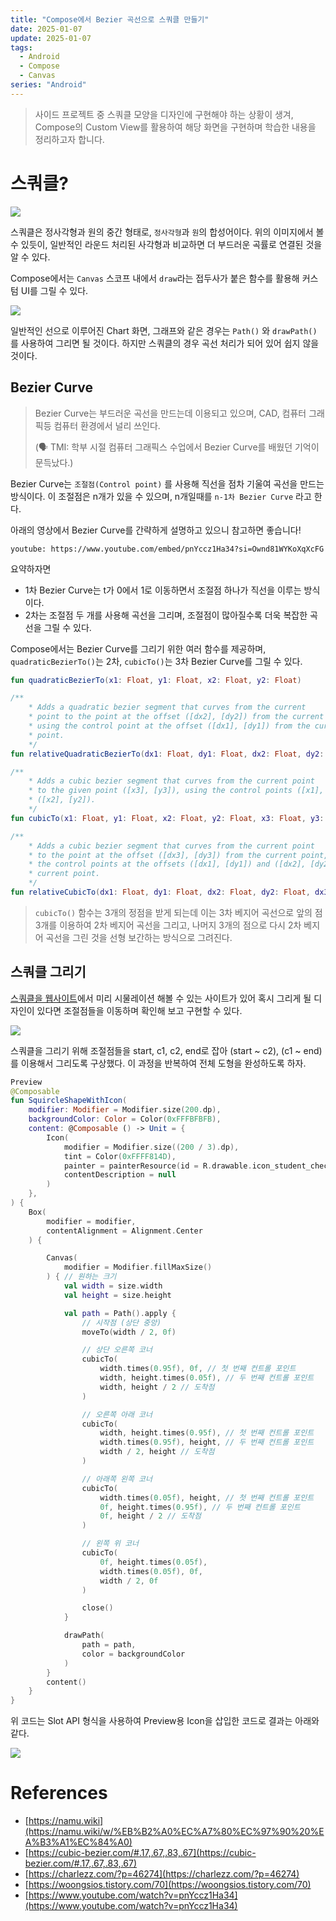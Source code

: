 ```yaml
---
title: "Compose에서 Bezier 곡선으로 스쿼클 만들기"
date: 2025-01-07
update: 2025-01-07
tags:
  - Android
  - Compose
  - Canvas
series: "Android"
---
```

> 사이드 프로젝트 중 스쿼클 모양을 디자인에 구현해야 하는 상황이 생겨, Compose의 Custom View를 활용하여 해당 화면을 구현하며 학습한 내용을 정리하고자 합니다.

# 스쿼클?

![](./squircle-and-round-image.png)

스쿼클은 정사각형과 원의 중간 형태로, `정사각형`과 `원`의 합성어이다. 위의 이미지에서 볼 수 있듯이, 일반적인 라운드 처리된 사각형과 비교하면 더 부드러운 곡률로 연결된 것을 알 수 있다.

Compose에서는 `Canvas` 스코프 내에서 `draw`라는 접두사가 붙은 함수를 활용해 커스텀 UI를 그릴 수 있다.

![](./canvas-draw-functions.png)

일반적인 선으로 이루어진 Chart 화면, 그래프와 같은 경우는 `Path()` 와 `drawPath()` 를 사용하여 그리면 될 것이다. 하지만 스쿼클의 경우 곡선 처리가 되어 있어 쉽지 않을 것이다.

## Bezier Curve
> Bezier Curve는 부드러운 곡선을 만드는데 이용되고 있으며, CAD, 컴퓨터 그래픽등 컴퓨터 환경에서 널리 쓰인다.
>
> (🗣️ TMI: 학부 시절 컴퓨터 그래픽스 수업에서 Bezier Curve를 배웠던 기억이 문득났다.)

Bezier Curve는 `조절점(Control point)` 를 사용해 직선을 점차 기울여 곡선을 만드는 방식이다. 이 조절점은 n개가 있을 수 있으며, n개일때를 `n-1차 Bezier Curve` 라고 한다.

아래의 영상에서 Bezier Curve를 간략하게 설명하고 있으니 참고하면 좋습니다!

`youtube: https://www.youtube.com/embed/pnYccz1Ha34?si=Ownd81WYKoXqXcFG`

요약하자면
- 1차 Bezier Curve는 t가 0에서 1로 이동하면서 조절점 하나가 직선을 이루는 방식이다.
- 2차는 조절점 두 개를 사용해 곡선을 그리며, 조절점이 많아질수록 더욱 복잡한 곡선을 그릴 수 있다.

Compose에서는 Bezier Curve를 그리기 위한 여러 함수를 제공하며, `quadraticBezierTo()`는 2차, `cubicTo()`는 3차 Bezier Curve를 그릴 수 있다.

```kotlin
fun quadraticBezierTo(x1: Float, y1: Float, x2: Float, y2: Float)

/**
    * Adds a quadratic bezier segment that curves from the current
    * point to the point at the offset ([dx2], [dy2]) from the current point,
    * using the control point at the offset ([dx1], [dy1]) from the current
    * point.
    */
fun relativeQuadraticBezierTo(dx1: Float, dy1: Float, dx2: Float, dy2: Float)

/**
    * Adds a cubic bezier segment that curves from the current point
    * to the given point ([x3], [y3]), using the control points ([x1], [y1]) and
    * ([x2], [y2]).
    */
fun cubicTo(x1: Float, y1: Float, x2: Float, y2: Float, x3: Float, y3: Float)

/**
    * Adds a cubic bezier segment that curves from the current point
    * to the point at the offset ([dx3], [dy3]) from the current point, using
    * the control points at the offsets ([dx1], [dy1]) and ([dx2], [dy2]) from the
    * current point.
    */
fun relativeCubicTo(dx1: Float, dy1: Float, dx2: Float, dy2: Float, dx3: Float, dy3: Float)
```

> `cubicTo()` 함수는 3개의 정점을 받게 되는데 이는 3차 베지어 곡선으로 앞의 점 3개를 이용하여 2차 베지어 곡선을 그리고, 나머지 3개의 점으로 다시 2차 베지어 곡선을 그린 것을 선형 보간하는 방식으로 그려진다.

## 스쿼클 그리기

[스쿼클을 웹사이트](https://cubic-bezier.com/#.17,.67,.83,.67)에서 미리 시물레이션 해볼 수 있는 사이트가 있어 혹시 그리게 될 디자인이 있다면 조절점들을 이동하며 확인해 보고 구현할 수 있다.

![](./squircle-my-design.png)

스쿼클을 그리기 위해 조절점들을 start, c1, c2, end로 잡아 (start ~ c2), (c1 ~ end) 를 이용해서 그리도록 구상했다. 이 과정을 반복하여 전체 도형을 완성하도록 하자.


```kotlin
Preview
@Composable
fun SquircleShapeWithIcon(
    modifier: Modifier = Modifier.size(200.dp),
    backgroundColor: Color = Color(0xFFFBFBFB),
    content: @Composable () -> Unit = {
        Icon(
            modifier = Modifier.size((200 / 3).dp),
            tint = Color(0xFFFF814D),
            painter = painterResource(id = R.drawable.icon_student_check),
            contentDescription = null
        )
    },
) {
    Box(
        modifier = modifier,
        contentAlignment = Alignment.Center
    ) {

        Canvas(
            modifier = Modifier.fillMaxSize()
        ) { // 원하는 크기
            val width = size.width
            val height = size.height

            val path = Path().apply {
                // 시작점 (상단 중앙)
                moveTo(width / 2, 0f)

                // 상단 오른쪽 코너
                cubicTo(
                    width.times(0.95f), 0f, // 첫 번째 컨트롤 포인트
                    width, height.times(0.05f), // 두 번째 컨트롤 포인트
                    width, height / 2 // 도착점
                )

                // 오른쪽 아래 코너
                cubicTo(
                    width, height.times(0.95f), // 첫 번째 컨트롤 포인트
                    width.times(0.95f), height, // 두 번째 컨트롤 포인트
                    width / 2, height // 도착점
                )

                // 아래쪽 왼쪽 코너
                cubicTo(
                    width.times(0.05f), height, // 첫 번째 컨트롤 포인트
                    0f, height.times(0.95f), // 두 번째 컨트롤 포인트
                    0f, height / 2 // 도착점
                )

                // 왼쪽 위 코너
                cubicTo(
                    0f, height.times(0.05f),
                    width.times(0.05f), 0f,
                    width / 2, 0f
                )

                close()
            }

            drawPath(
                path = path,
                color = backgroundColor
            )
        }
        content()
    }
}
```
위 코드는 Slot API 형식을 사용하여 Preview용 Icon을 삽입한 코드로 결과는 아래와 같다.

![](./design-preview.png)

# References
- [https://namu.wiki](https://namu.wiki/w/%EB%B2%A0%EC%A7%80%EC%97%90%20%EA%B3%A1%EC%84%A0)
- [https://cubic-bezier.com/#.17,.67,.83,.67](https://cubic-bezier.com/#.17,.67,.83,.67)
- [https://charlezz.com/?p=46274](https://charlezz.com/?p=46274)
- [https://woongsios.tistory.com/70](https://woongsios.tistory.com/70)
- [https://www.youtube.com/watch?v=pnYccz1Ha34](https://www.youtube.com/watch?v=pnYccz1Ha34)
